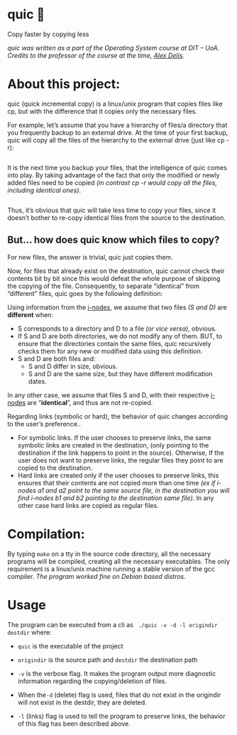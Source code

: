 # quic 🐇
Copy faster by copying less

*quic was written as a part of the Operating System course at DIT – UoA. Credits to the professor of the course at the time, [Alex Delis](https://www.alexdelis.eu/).*
# About this project:
quic (quick incremental copy) is a linux/unix program that copies files like cp, but with the difference that it copies only the necessary files. 

For example, let’s assume that you have a hierarchy of files/a directory that you frequently backup to an external drive. At the time of your first backup, quic will copy all the files of the hierarchy to the external drive (just like cp -r):
```
```
It is the next time you backup your files, that the intelligence of quic comes into play. By taking advantage of the fact that only the modified or newly added files need to be copied *(in contrast cp -r would copy all the files, including identical ones)*. 
```
```
Thus, it’s obvious that quic will take less time to copy your files, since it doesn’t bother to re-copy identical files from the source to the destination.

## But... how does quic know which files to copy?
For new files, the answer is trivial, quic just copies them. 

Now, for files that already exist on the destination, quic cannot check their contents bit by bit since this would defeat the whole purpose of skipping the copying of the file. Consequently, to separate “identical” from “different” files, quic goes by the following definition:

Using information from the [i-nodes](https://en.wikipedia.org/wiki/Inode), we assume that two files *(S and D)* are **different** when:
-	S corresponds to a directory and D to a file *(or vice versa)*, obvious.
-	If S and D are both directories, we do not modify any of them. BUT, to ensure that the directories contain the same files, quic recursively checks them for any new or modified data using this definition.
-	S and D are both files and:
    -	S and D differ in size, obvious.
    -	S and D are the same size, but they have different modification dates.

In any other case, we assume that files S and D, with their respective [i-nodes](https://en.wikipedia.org/wiki/Inode) are “**identical**”, and thus are not re-copied.

Regarding links (symbolic or hard), the behavior of quic changes according to the user’s preference..
-	For symbolic links. If the user chooses to preserve links, the same symbolic links are created in the destination, (only pointing to the destination if the link happens to point in the source). Otherwise, If the user does not want to preserve links, the regular files they point to are copied to the destination.
-	Hard links are created only if the user chooses to preserve links, this ensures that their contents are not copied more than one time *(ex if i-nodes a1 and a2 point to the same source file, in the destination you will find i-nodes b1 and b2 pointing to the destination same file)*. In any other case hard links are copied as regular files.

# Compilation:

By typing `make` on a tty in the source code directory, all the necessary programs will be compiled, creating all the necessary executables. The only requirement is a linux/unix machine running a stable version of the gcc compiler. *The program worked fine on Debian based distros.*

# Usage

The program can be executed from a cli as ` ./quic -v -d -l origindir destdir`  where:

- `quic` is the executable of the project

- `origindir` is the source path and `destdir` the destination path

- `-v` is the verbose flag. It makes the program output more diagnostic information regarding the copying/deletion of files.

- When the`-d` (delete) flag is used, files that do not exist in the origindir will not exist in the destdir, they are deleted.

- `-l` (links) flag is used to tell the program to preserve links, the behavior of this flag has been described above.
